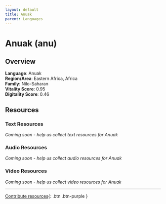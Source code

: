 ```yaml
---
layout: default
title: Anuak
parent: Languages
---
```


# Anuak (anu)

## Overview

**Language**: Anuak  
**Region/Area**: Eastern Africa, Africa  
**Family**: Nilo-Saharan  
**Vitality Score**: 0.95  
**Digitality Score**: 0.46  

## Resources

### Text Resources
*Coming soon - help us collect text resources for Anuak*

### Audio Resources
*Coming soon - help us collect audio resources for Anuak*

### Video Resources
*Coming soon - help us collect video resources for Anuak*

---

[Contribute resources](https://fairtrain.github.io/){: .btn .btn-purple }
